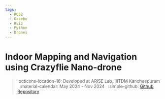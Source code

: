 ```yaml
---
tags:
  - ROS2
  - Gazebo
  - Rviz
  - Python
  - Drones
---
```

# Indoor Mapping and Navigation using Crazyflie Nano-drone
> :octicons-location-16: Developed at ARISE Lab, IIITDM Kancheepuram &nbsp;
> :material-calendar: May 2024 - Nov 2024 &nbsp;
> :simple-github: [Github Repository](https://github.com/tejaswisam/crazyswarm2)


